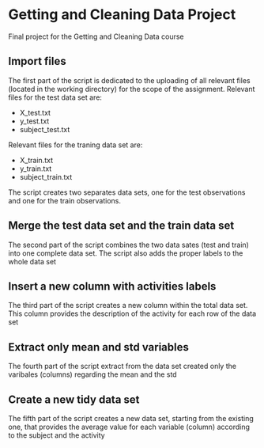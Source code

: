 # Getting and Cleaning Data Project
Final project for the Getting and Cleaning Data course

## Import files 
The first part of the script is dedicated to the uploading of all relevant files (located in the working directory) for the scope of the assignment. Relevant files for the test data set are: 
 - X_test.txt
 - y_test.txt
 - subject_test.txt 
 
Relevant files for the traning data set are: 
 - X_train.txt
 - y_train.txt
 - subject_train.txt 

The script creates two separates data sets, one for the test observations and one for the train observations. 

## Merge the test data set and the train data set 
The second part of the script combines the two data sates (test and train) into one complete data set. The script also adds the proper labels to the whole data set

## Insert a new column with activities labels 
The third part of the script creates a new column within the total data set. This column provides the description of the activity for each row of the data set

## Extract only mean and std variables 
The fourth part of the script extract from the data set created only the varibales (columns) regarding the mean and the std

## Create a new tidy data set 
The fifth part of the script creates a new data set, starting from the existing one, that provides the average value for each variable (column) according to the subject and the activity
